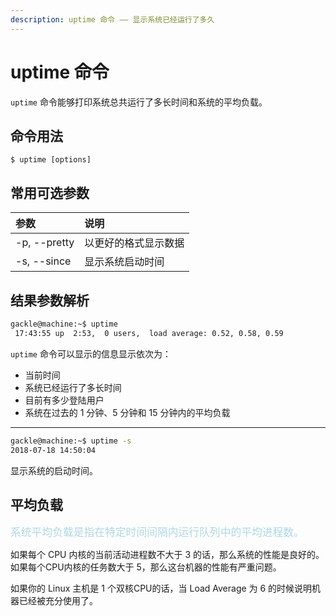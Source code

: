 ```yaml
---
description: uptime 命令 —— 显示系统已经运行了多久 
---
```


# uptime 命令

`uptime` 命令能够打印系统总共运行了多长时间和系统的平均负载。

## 命令用法

``` shell
$ uptime [options]
```

## 常用可选参数

| 参数 | 说明 |
|:---|:---|
| -p, --pretty | 以更好的格式显示数据 |
| -s, --since | 显示系统启动时间 |

## 结果参数解析

``` bash
gackle@machine:~$ uptime
 17:43:55 up  2:53,  0 users,  load average: 0.52, 0.58, 0.59
```

`uptime` 命令可以显示的信息显示依次为：

- 当前时间
- 系统已经运行了多长时间
- 目前有多少登陆用户
- 系统在过去的 1 分钟、5 分钟和 15 分钟内的平均负载

---

``` bash 
gackle@machine:~$ uptime -s
2018-07-18 14:50:04
```

显示系统的启动时间。

## 平均负载
<big><font color="lightblue">系统平均负载是指在特定时间间隔内运行队列中的平均进程数。</font></big>

如果每个 CPU 内核的当前活动进程数不大于 3 的话，那么系统的性能是良好的。如果每个CPU内核的任务数大于 5，那么这台机器的性能有严重问题。

如果你的 Linux 主机是 1 个双核CPU的话，当 Load Average 为 6 的时候说明机器已经被充分使用了。